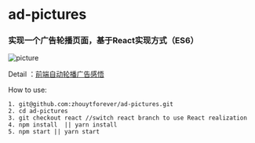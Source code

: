 # ad-pictures

### 实现一个广告轮播页面，基于React实现方式（ES6）
![](http://zhouytforever.github.io/images/Peek%202017-03-29%2020-13.gif "picture")

Detail ：[前端自动轮播广告感悟](http://zhouytforever.github.io/2017/03/29/%E5%89%8D%E7%AB%AF%E8%87%AA%E5%8A%A8%E8%BD%AE%E6%92%AD%E5%B9%BF%E5%91%8A%E6%84%9F%E6%82%9F/)

How to use:
```
1. git@github.com:zhouytforever/ad-pictures.git
2. cd ad-pictures
3. git checkout react //switch react branch to use React realization
4. npm install  || yarn install
5. npm start || yarn start
```
